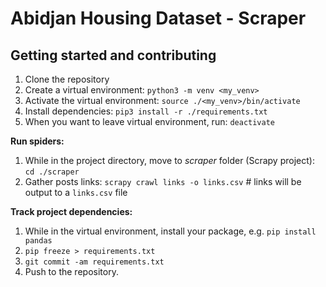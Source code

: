 # Abidjan Housing Dataset - Scraper

## Getting started and contributing

1. Clone the repository
2. Create a virtual environment: `python3 -m venv <my_venv>`
3. Activate the virtual environment: `source ./<my_venv>/bin/activate`
4. Install dependencies: `pip3 install -r ./requirements.txt`
5. When you want to leave virtual environment, run: `deactivate`

**Run spiders:**

1. While in the project directory, move to _scraper_ folder (Scrapy project): `cd ./scraper`
2. Gather posts links: `scrapy crawl links -o links.csv` # links will be output to a `links.csv` file

**Track project dependencies:**

1. While in the virtual environment, install your package, e.g. `pip install pandas`
2. `pip freeze > requirements.txt`
3. `git commit -am requirements.txt`
4. Push to the repository.
